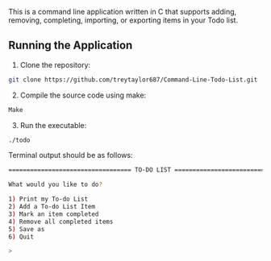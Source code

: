 This is a command line application written in C that supports adding, removing, completing, importing, or exporting items in your Todo list.

## Running the Application

1. Clone the repository:
```sh
git clone https://github.com/treytaylor687/Command-Line-Todo-List.git
```

2. Compile the source code using make:
```sh
Make
```

3. Run the executable:
```sh
./todo
```

Terminal output should be as follows:
```sh
================================== TO-DO LIST ==================================

What would you like to do?

1) Print my To-do List
2) Add a To-do List Item
3) Mark an item completed
4) Remove all completed items
5) Save as
6) Quit

> 
```

